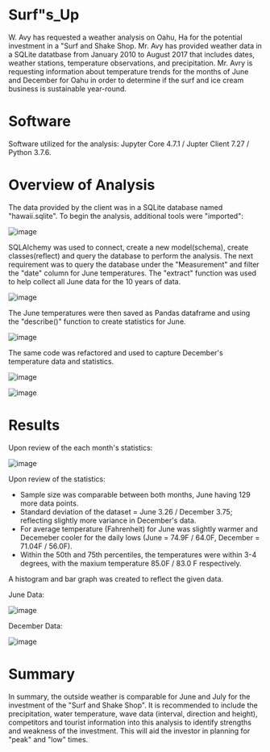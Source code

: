 # Surf"s_Up
W. Avy has requested a weather analysis on Oahu, Ha for the potential investment in a "Surf and Shake Shop.  Mr. Avy has provided weather data in a SQLite datatbase from January 2010 to August 2017 that includes dates, weather stations, temperature observations, and precipitation. Mr. Avry is requesting information about temperature trends for the months of June and December for Oahu in order to determine if the surf and ice cream business is sustainable year-round.

# Software
Software utilized for the analysis:  Jupyter Core 4.7.1 / Jupter Client 7.27 / Python 3.7.6.

# Overview of Analysis
The data provided by the client was in a SQLite database named "hawaii.sqlite".  To begin the analysis, additional tools were "imported":

![image](https://user-images.githubusercontent.com/89953246/139586514-38f82522-4b7f-4d5f-ade5-704b8bc7c1d7.png)

SQLAlchemy was used to connect, create a new model(schema), create classes(reflect) and query the database to perform the analysis. The next requirement was to query the database under the "Measurement" and filter the "date" column for June temperatures. The "extract" function was used to help collect all June data for the 10 years of data.

![image](https://user-images.githubusercontent.com/89953246/139586644-0b34fe88-d6fc-4816-9288-99f84351f694.png)

The June temperatures were then saved as Pandas dataframe and using the "describe()" function to create statistics for June.

![image](https://user-images.githubusercontent.com/89953246/139586795-d4c1aedc-c76e-4a16-8d83-34327796bcb0.png)

The same code was refactored and used to capture December's temperature data and statistics.

![image](https://user-images.githubusercontent.com/89953246/139587259-dd9e8124-c78e-43f1-b1b7-5a3e63648c0a.png)

![image](https://user-images.githubusercontent.com/89953246/139587340-6203be3c-e212-4009-957c-21097ae575c2.png)

# Results
Upon review of the each month's statistics:

![image](https://user-images.githubusercontent.com/89953246/139587486-d69868d7-bafc-475c-aa85-5b9a0d953f8e.png)

Upon review of the statistics:  

  - Sample size was comparable between both months, June having 129 more data points.
  - Standard deviation of the dataset = June 3.26 / December 3.75; reflecting slightly more variance in December's data.
  - For average temperature (Fahrenheit) for June was slightly warmer and Decemeber cooler for the daily lows (June = 74.9F / 64.0F, December = 71.04F / 56.0F).  
  - Within the 50th and 75th percentiles, the temperatures were within 3-4 degrees, with the maxium temperature 85.0F / 83.0 F respectively.
  
A histogram and bar graph was created to reflect the given data.

June Data:

![image](https://user-images.githubusercontent.com/89953246/139588651-15d4f238-2c73-42fc-a685-924c3723d116.png)

December Data:

![image](https://user-images.githubusercontent.com/89953246/139588507-01e86d15-684c-4899-8454-f13b24865a2c.png)


# Summary
In summary, the outside weather is comparable for June and July for the investment of the "Surf and Shake Shop".  It is recommended to include the precipitation, water temperature, wave data (interval, direction and height), competitors and tourist information into this analysis to identify strengths and weakness of the investment.  This will aid the investor in planning for "peak" and "low" times.
